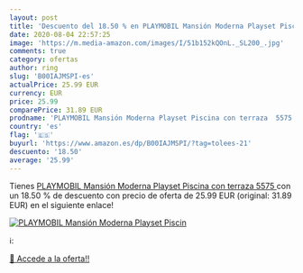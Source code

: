 ```yaml
---
layout: post
title: 'Descuento del 18.50 % en PLAYMOBIL Mansión Moderna Playset Piscin'
date: 2020-08-04 22:57:25
image: 'https://m.media-amazon.com/images/I/51b152kQOnL._SL200_.jpg'
comments: true
category: ofertas
author: ring
slug: 'B00IAJMSPI-es'
actualPrice: 25.99 EUR
currency: EUR
price: 25.99
comparePrice: 31.89 EUR
prodname: 'PLAYMOBIL Mansión Moderna Playset Piscina con terraza  5575 '
country: 'es'
flag: '🇪🇸'
buyurl: 'https://www.amazon.es/dp/B00IAJMSPI/?tag=tolees-21'
descuento: '18.50'
average: '25.99'
---
```


Tienes [PLAYMOBIL Mansión Moderna Playset Piscina con terraza  5575 ](https://www.amazon.es/dp/B00IAJMSPI/?tag=tolees-21) con un 18.50 % de descuento con precio de oferta de 25.99 EUR (original: 31.89 EUR) en el siguiente enlace!

[![PLAYMOBIL Mansión Moderna Playset Piscin](https://m.media-amazon.com/images/I/51b152kQOnL._SL200_.jpg)](https://www.amazon.es/dp/B00IAJMSPI/?tag=tolees-21)

ℹ️:


[🛒 Accede a la oferta!!](https://www.amazon.es/dp/B00IAJMSPI/?tag=tolees-21)
